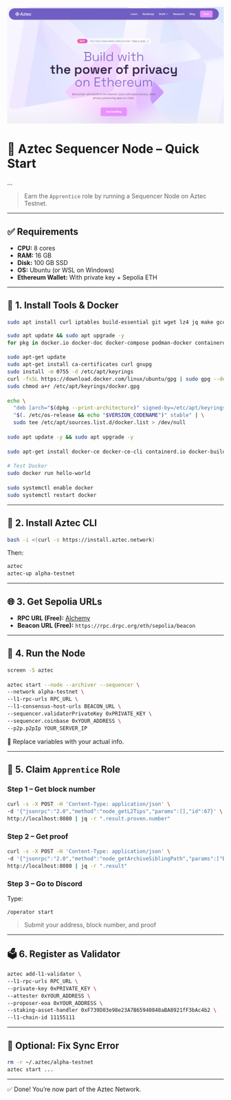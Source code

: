 ![Aztec Banner](https://raw.githubusercontent.com/0xAJPanda/Aztec/main/bannerAztec.png)

# 🚀 Aztec Sequencer Node – Quick Start
...


> Earn the `Apprentice` role by running a Sequencer Node on Aztec Testnet.

---

## ✅ Requirements

- **CPU:** 8 cores  
- **RAM:** 16 GB  
- **Disk:** 100 GB SSD  
- **OS:** Ubuntu (or WSL on Windows)  
- **Ethereum Wallet:** With private key + Sepolia ETH  

---

## 🔧 1. Install Tools & Docker

```bash
sudo apt install curl iptables build-essential git wget lz4 jq make gcc nano automake autoconf tmux htop nvme-cli libgbm1 pkg-config libssl-dev libleveldb-dev tar clang bsdmainutils ncdu unzip libleveldb-dev  -y
```

```bash
sudo apt update && sudo apt upgrade -y
for pkg in docker.io docker-doc docker-compose podman-docker containerd runc; do sudo apt-get remove $pkg; done

sudo apt-get update
sudo apt-get install ca-certificates curl gnupg
sudo install -m 0755 -d /etc/apt/keyrings
curl -fsSL https://download.docker.com/linux/ubuntu/gpg | sudo gpg --dearmor -o /etc/apt/keyrings/docker.gpg
sudo chmod a+r /etc/apt/keyrings/docker.gpg

echo \
  "deb [arch="$(dpkg --print-architecture)" signed-by=/etc/apt/keyrings/docker.gpg] https://download.docker.com/linux/ubuntu \
  "$(. /etc/os-release && echo "$VERSION_CODENAME")" stable" | \
  sudo tee /etc/apt/sources.list.d/docker.list > /dev/null

sudo apt update -y && sudo apt upgrade -y

sudo apt-get install docker-ce docker-ce-cli containerd.io docker-buildx-plugin docker-compose-plugin

# Test Docker
sudo docker run hello-world

sudo systemctl enable docker
sudo systemctl restart docker
```

---

## 🧱 2. Install Aztec CLI

```bash
bash -i <(curl -s https://install.aztec.network)
```

Then:
```bash
aztec
aztec-up alpha-testnet
```

---

## 🌐 3. Get Sepolia URLs

- **RPC URL (Free):** [Alchemy](https://dashboard.alchemy.com/)  
- **Beacon URL (Free):** `https://rpc.drpc.org/eth/sepolia/beacon`

---

## 🏃 4. Run the Node

```bash
screen -S aztec

aztec start --node --archiver --sequencer \
--network alpha-testnet \
--l1-rpc-urls RPC_URL \
--l1-consensus-host-urls BEACON_URL \
--sequencer.validatorPrivateKey 0xPRIVATE_KEY \
--sequencer.coinbase 0xYOUR_ADDRESS \
--p2p.p2pIp YOUR_SERVER_IP
```

🔁 Replace variables with your actual info.

---

## 🏅 5. Claim `Apprentice` Role

### Step 1 – Get block number
```bash
curl -s -X POST -H 'Content-Type: application/json' \
-d '{"jsonrpc":"2.0","method":"node_getL2Tips","params":[],"id":67}' \
http://localhost:8080 | jq -r ".result.proven.number"
```

### Step 2 – Get proof
```bash
curl -s -X POST -H 'Content-Type: application/json' \
-d '{"jsonrpc":"2.0","method":"node_getArchiveSiblingPath","params":["BLOCK","BLOCK"],"id":67}' \
http://localhost:8080 | jq -r ".result"
```

### Step 3 – Go to Discord  
Type:
```
/operator start
```
> Submit your address, block number, and proof

---

## 🗳️ 6. Register as Validator

```bash
aztec add-l1-validator \
--l1-rpc-urls RPC_URL \
--private-key 0xPRIVATE_KEY \
--attester 0xYOUR_ADDRESS \
--proposer-eoa 0xYOUR_ADDRESS \
--staking-asset-handler 0xF739D03e98e23A7B65940848aBA8921fF3bAc4b2 \
--l1-chain-id 11155111
```

---

## 🧹 Optional: Fix Sync Error

```bash
rm -r ~/.aztec/alpha-testnet
aztec start ...
```

---

✅ Done! You’re now part of the Aztec Network.
